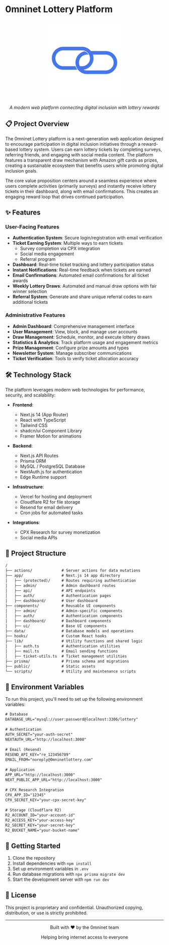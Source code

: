 # 0mninet Lottery Platform

<div align="center">
  <img src="public/main-logo.png" alt="0mninet Lottery Logo" width="250" />
  <br />
  <p><em>A modern web platform connecting digital inclusion with lottery rewards</em></p>
</div>

## 📋 Project Overview

The 0mninet Lottery platform is a next-generation web application designed to encourage participation in digital inclusion initiatives through a reward-based lottery system. Users can earn lottery tickets by completing surveys, referring friends, and engaging with social media content. The platform features a transparent draw mechanism with Amazon gift cards as prizes, creating a sustainable ecosystem that benefits users while promoting digital inclusion goals.

The core value proposition centers around a seamless experience where users complete activities (primarily surveys) and instantly receive lottery tickets in their dashboard, along with email confirmations. This creates an engaging reward loop that drives continued participation.

## ✨ Features

### User-Facing Features
- **Authentication System**: Secure login/registration with email verification
- **Ticket Earning System**: Multiple ways to earn tickets
  - Survey completion via CPX integration
  - Social media engagement
  - Referral program
- **Dashboard**: Real-time ticket tracking and lottery participation status
- **Instant Notifications**: Real-time feedback when tickets are earned
- **Email Confirmations**: Automated email confirmations for all ticket awards
- **Weekly Lottery Draws**: Automated and manual draw options with fair winner selection
- **Referral System**: Generate and share unique referral codes to earn additional tickets

### Administrative Features
- **Admin Dashboard**: Comprehensive management interface
- **User Management**: View, block, and manage user accounts
- **Draw Management**: Schedule, monitor, and execute lottery draws
- **Statistics & Analytics**: Track platform usage and engagement metrics
- **Prize Management**: Configure prize amounts and types
- **Newsletter System**: Manage subscriber communications
- **Ticket Verification**: Tools to verify ticket allocation accuracy

## 🛠️ Technology Stack

The platform leverages modern web technologies for performance, security, and scalability:

- **Frontend**:
  - Next.js 14 (App Router)
  - React with TypeScript
  - Tailwind CSS
  - shadcn/ui Component Library
  - Framer Motion for animations

- **Backend**:
  - Next.js API Routes
  - Prisma ORM
  - MySQL / PostgreSQL Database
  - NextAuth.js for authentication
  - Edge Runtime support

- **Infrastructure**:
  - Vercel for hosting and deployment
  - Cloudflare R2 for file storage
  - Resend for email delivery
  - Cron jobs for automated tasks

- **Integrations**:
  - CPX Research for survey monetization
  - Social media APIs

## 📁 Project Structure

```
/
├── actions/             # Server actions for data mutations
├── app/                 # Next.js 14 app directory
│   ├── (protected)/     # Routes requiring authentication
│   ├── admin/           # Admin dashboard routes
│   ├── api/             # API endpoints
│   ├── auth/            # Authentication pages
│   ├── dashboard/       # User dashboard
├── components/          # Reusable UI components
│   ├── admin/           # Admin-specific components
│   ├── auth/            # Authentication components
│   ├── dashboard/       # Dashboard components
│   ├── ui/              # Base UI components
├── data/                # Database models and operations
├── hooks/               # Custom React hooks
├── lib/                 # Utility functions and shared logic
│   ├── auth.ts          # Authentication utilities
│   ├── mail.ts          # Email sending functions
│   ├── ticket-utils.ts  # Ticket management utilities
├── prisma/              # Prisma schema and migrations
├── public/              # Static assets
└── scripts/             # Utility and maintenance scripts
```

## 🔐 Environment Variables

To run this project, you'll need to set up the following environment variables:

```env
# Database
DATABASE_URL="mysql://user:password@localhost:3306/lottery"

# Authentication
AUTH_SECRET="your-auth-secret"
NEXTAUTH_URL="http://localhost:3000"

# Email (Resend)
RESEND_API_KEY="re_123456789"
EMAIL_FROM="noreply@0mninetlottery.com"

# Application
APP_URL="http://localhost:3000"
NEXT_PUBLIC_APP_URL="http://localhost:3000"

# CPX Research Integration
CPX_APP_ID="12345"
CPX_SECRET_KEY="your-cpx-secret-key"

# Storage (Cloudflare R2)
R2_ACCOUNT_ID="your-account-id"
R2_ACCESS_KEY="your-access-key"
R2_SECRET_KEY="your-secret-key"
R2_BUCKET_NAME="your-bucket-name"
```

## 🚀 Getting Started

1. Clone the repository
2. Install dependencies with `npm install`
3. Set up environment variables in `.env`
4. Run database migrations with `npx prisma migrate dev`
5. Start the development server with `npm run dev`

## 📝 License

This project is proprietary and confidential. Unauthorized copying, distribution, or use is strictly prohibited.

---

<div align="center">
  <p>Built with ❤️ by the 0mninet team</p>
  <p>Helping bring internet access to everyone</p>
</div>
